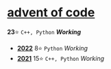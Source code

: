 # [advent of code](https://adventofcode.com)
**23**:star: `C++, Python` ***Working***
* [**2022**](https://adventofcode.com/2022) 8:star: `Python` *Working*
* [**2021**](https://adventofcode.com/2021) 15:star: `C++, Python` *Working*
